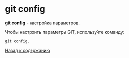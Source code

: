 # git config

**git config** - настройка параметров.

Чтобы настроить параметры GIT, используйте команду:

```
git config.
```


[Назад к содержанию](readme.md)